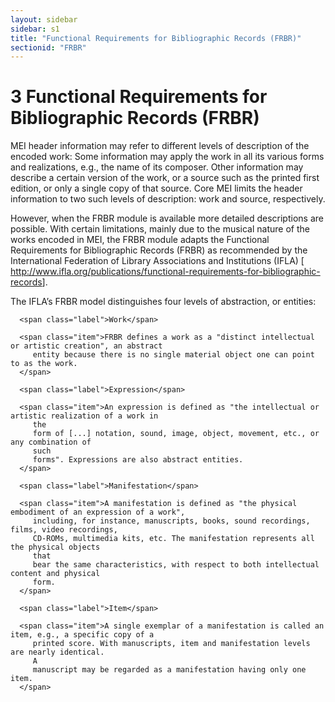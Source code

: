 ```yaml
---
layout: sidebar
sidebar: s1
title: "Functional Requirements for Bibliographic Records (FRBR)"
sectionid: "FRBR"
---
```


<span class="div">
   
   <h1 id="FRBR">
      <span class="headingNumber">3</span>
      <span class="head">Functional Requirements for Bibliographic Records (FRBR)</span>
   </h1>
   MEI header information may refer to different levels of description of the encoded
   work: Some
   information may apply the work in all its various forms and realizations, e.g., the
   name of its
   composer. Other information may describe a certain version of the work, or a source
   such as the
   printed first edition, or only a single copy of that source. Core MEI limits the header
   information to two such levels of description: work and source, respectively.
   
   However, when the FRBR module is available more detailed descriptions are possible.
   With
   certain limitations, mainly due to the musical nature of the works encoded in MEI,
   the FRBR
   module adapts the Functional Requirements for Bibliographic Records (FRBR) as recommended
   by the
   International Federation of Library Associations and Institutions (IFLA) [
   <span class="ref">http://www.ifla.org/publications/functional-requirements-for-bibliographic-records</span>].
   
   The IFLA’s FRBR model distinguishes four levels of abstraction, or entities:
   
   
   <span class="list">
      
      <span class="label">Work</span>
      
      <span class="item">FRBR defines a work as a "distinct intellectual or artistic creation", an abstract
         entity because there is no single material object one can point to as the work.
      </span>
      
      <span class="label">Expression</span>
      
      <span class="item">An expression is defined as "the intellectual or artistic realization of a work in
         the
         form of [...] notation, sound, image, object, movement, etc., or any combination of
         such
         forms". Expressions are also abstract entities.
      </span>
      
      <span class="label">Manifestation</span>
      
      <span class="item">A manifestation is defined as "the physical embodiment of an expression of a work",
         including, for instance, manuscripts, books, sound recordings, films, video recordings,
         CD-ROMs, multimedia kits, etc. The manifestation represents all the physical objects
         that
         bear the same characteristics, with respect to both intellectual content and physical
         form.
      </span>
      
      <span class="label">Item</span>
      
      <span class="item">A single exemplar of a manifestation is called an item, e.g., a specific copy of a
         printed score. With manuscripts, item and manifestation levels are nearly identical.
         A
         manuscript may be regarded as a manifestation having only one item.
      </span>
      
   </span>
   
   
   
   
   
   
</span>